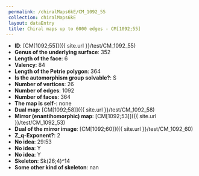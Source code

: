 ```yaml
--- 
 permalink: /chiralMaps6kE/CM_1092_55 
 collection: chiralMaps6kE
 layout: dataEntry
 title: Chiral maps up to 6000 edges - CM[1092;55]
---
```


- **ID**: [CM[1092;55]]({{ site.url }}/test/CM_1092_55)
- **Genus of the underlying surface**: 352
- **Length of the face**: 6
- **Valency**: 84
- **Length of the Petrie polygon**: 364
- **Is the automorphism group solvable?**: S
- **Number of vertices**: 26
- **Number of edges**: 1092
- **Number of faces**: 364
- **The map is self-**: none
- **Dual map**: [CM[1092;58]]({{ site.url }}/test/CM_1092_58)
- **Mirror (enantihomorphic) map**: [CM[1092;53]]({{ site.url }}/test/CM_1092_53)
- **Dual of the mirror image**: [CM[1092;60]]({{ site.url }}/test/CM_1092_60)
- **Z_q-Exponent?**: 2
- **No idea**:  29:53
- **No idea**: Y
- **No idea**: Y
- **Skeleton**: Sk(26;4)^14
- **Some other kind of skeleton**: nan
